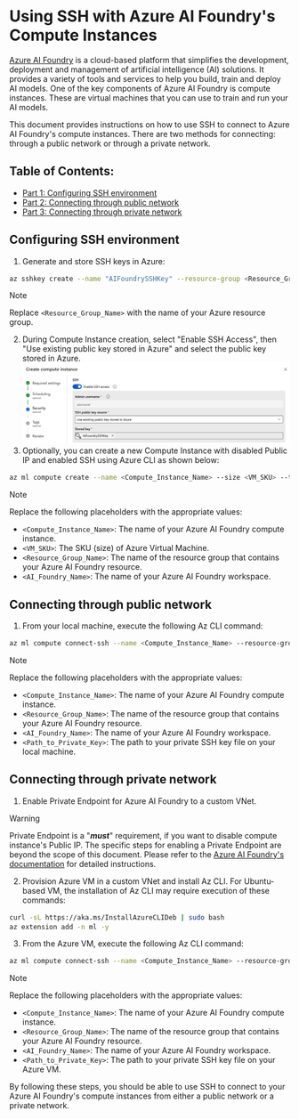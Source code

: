 # Using SSH with Azure AI Foundry's Compute Instances

[Azure AI Foundry](https://learn.microsoft.com/en-us/azure/ai-studio/) is a cloud-based platform that simplifies the development, deployment and management of artificial intelligence (AI) solutions. It provides a variety of tools and services to help you build, train and deploy AI models. One of the key components of Azure AI Foundry is compute instances. These are virtual machines that you can use to train and run your AI models.

This document provides instructions on how to use SSH to connect to Azure AI Foundry's compute instances. There are two methods for connecting: through a public network or through a private network.

## Table of Contents:
* [Part 1: Configuring SSH environment](#configuring-ssh-environment)
* [Part 2: Connecting through public network](#connecting-through-public-network)
* [Part 3: Connecting through private network](#connecting-through-private-network)

## Configuring SSH environment
1. Generate and store SSH keys in Azure:
``` bash
az sshkey create --name "AIFoundrySSHKey" --resource-group <Resource_Group_Name>
```
> [!NOTE]
> Replace `<Resource_Group_Name>` with the name of your Azure resource group.
2. During Compute Instance creation, select "Enable SSH Access", then "Use existing public key stored in Azure" and select the public key stored in Azure.
![UI_SSH_Config](images/AIFoundry_SSH_Config.png)
3. Optionally, you can create a new Compute Instance with disabled Public IP and enabled SSH using Azure CLI as shown below:
``` bash
az ml compute create --name <Compute_Instance_Name> --size <VM_SKU> --type ComputeInstance --resource-group <Resource_Group_Name> --workspace-name <AI_Foundry_Name> --enable-node-public-ip False --ssh-public-access-enabled True
```
> [!NOTE]
> Replace the following placeholders with the appropriate values:
>    *   `<Compute_Instance_Name>`: The name of your Azure AI Foundry compute instance.
>    *   `<VM_SKU>`: The SKU (size) of Azure Virtual Machine.
>    *   `<Resource_Group_Name>`: The name of the resource group that contains your Azure AI Foundry resource.
>    *   `<AI_Foundry_Name>`: The name of your Azure AI Foundry workspace.

## Connecting through public network
1.  From your local machine, execute the following Az CLI command:
``` bash
az ml compute connect-ssh --name <Compute_Instance_Name> --resource-group <Resource_Group_Name> --workspace-name <AI_Foundry_Name> --private-key-file-path <Path_to_Private_Key>
```
> [!NOTE]
> Replace the following placeholders with the appropriate values:
>    *   `<Compute_Instance_Name>`: The name of your Azure AI Foundry compute instance.
>    *   `<Resource_Group_Name>`: The name of the resource group that contains your Azure AI Foundry resource.
>    *   `<AI_Foundry_Name>`: The name of your Azure AI Foundry workspace.
>    *   `<Path_to_Private_Key>`: The path to your private SSH key file on your local machine.

## Connecting through private network
1. Enable Private Endpoint for Azure AI Foundry to a custom VNet.
> [!WARNING]
> Private Endpoint is a "**_must_**" requirement, if you want to disable compute instance's Public IP. The specific steps for enabling a Private Endpoint are beyond the scope of this document. Please refer to the [Azure AI Foundry's documentation](https://learn.microsoft.com/en-us/azure/ai-studio/how-to/configure-private-link) for detailed instructions.
2.  Provision Azure VM in a custom VNet and install Az CLI. For Ubuntu-based VM, the installation of Az CLI may require execution of these commands:
``` bash
curl -sL https://aka.ms/InstallAzureCLIDeb | sudo bash 
az extension add -n ml -y
```
3.  From the Azure VM, execute the following Az CLI command:
``` bash
az ml compute connect-ssh --name <Compute_Instance_Name> --resource-group <Resource_Group_Name> --workspace-name <AI_Foundry_Name> --private-key-file-path <Path_to_Private_Key>
```
> [!NOTE]
> Replace the following placeholders with the appropriate values:
>    *   `<Compute_Instance_Name>`: The name of your Azure AI Foundry compute instance.
>    *   `<Resource_Group_Name>`: The name of the resource group that contains your Azure AI Foundry resource.
>    *   `<AI_Foundry_Name>`: The name of your Azure AI Foundry workspace.
>    *   `<Path_to_Private_Key>`: The path to your private SSH key file on your Azure VM.

By following these steps, you should be able to use SSH to connect to your Azure AI Foundry's compute instances from either a public network or a private network.
